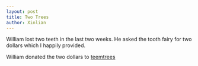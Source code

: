```yaml
---
layout: post
title: Two Trees
author: Xinlian
---
```


William lost two teeth in the last two weeks.  He asked the tooth fairy for two dollars which I happily provided.

William donated the two dollars to [teemtrees](https://teamtrees.org/)
